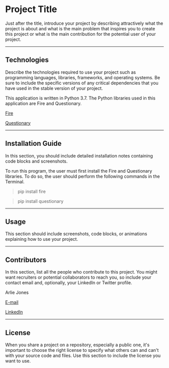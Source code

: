 # Project Title

Just after the title, introduce your project by describing attractively what the project is about and what is the main problem that inspires you to create this project or what is the main contribution for the potential user of your project.

---

## Technologies

Describe the technologies required to use your project such as programming languages, libraries, frameworks, and operating systems. Be sure to include the specific versions of any critical dependencies that you have used in the stable version of your project.

This application is written in Python 3.7. The Python libraries used in this application are Fire and Questionary.

[Fire](https://google.github.io/python-fire/guide/)

[Questionary](https://questionary.readthedocs.io/en/stable/)

---

## Installation Guide

In this section, you should include detailed installation notes containing code blocks and screenshots.

To run this program, the user must first install the Fire and Questionary libraries. To do so, the user should perform the following commands in the Terminal.

> pip install fire

> pip install questionary
---

## Usage

This section should include screenshots, code blocks, or animations explaining how to use your project.

---

## Contributors

In this section, list all the people who contribute to this project. You might want recruiters or potential collaborators to reach you, so include your contact email and, optionally, your LinkedIn or Twitter profile.

Arlie Jones

[E-mail](arliejones98@gmail.com)

[LinkedIn](https://www.linkedin.com/in/arlie-jones-020092159/)

---

## License

When you share a project on a repository, especially a public one, it's important to choose the right license to specify what others can and can't with your source code and files. Use this section to include the license you want to use.
